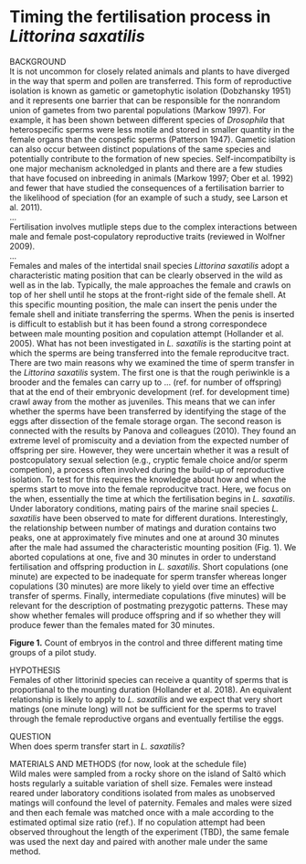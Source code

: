 # Timing the fertilisation process in _Littorina saxatilis_  

BACKGROUND  
It is not uncommon for closely related animals and plants to have diverged in the way that sperm and pollen are transferred. This form of reproductive isolation is known as gametic or gametophytic isolation (Dobzhansky 1951) and it represents one barrier that can be responsible for the nonrandom union of gametes from two parental populations (Markow 1997). For example, it has been shown between different species of _Drosophila_ that heterospecific sperms were less motile and stored in smaller quantity in the female organs than the conspefic sperms (Patterson 1947). Gametic islation can also occur between distinct populations of the same species and potentially contribute to the formation of new species. Self-incompatibilty is one major mechanism acknoledged in plants and there are a few studies that have focused on inbreeding in animals (Markow 1997; Ober et al. 1992) and fewer that have studied the consequences of a fertilisation barrier to the likelihood of speciation (for an example of such a study, see Larson et al. 2011).  
...  
Fertilisation involves mutliple steps due to the complex interactions between male and female post‐copulatory reproductive traits (reviewed in Wolfner 2009).  
...  
Females and males of the intertidal snail species _Littorina saxatilis_ adopt a characteristic mating position that can be clearly observed in the wild as well as in the lab. Typically, the male approaches the female and crawls on top of her shell until he stops at the front-right side of the female shell. At this specific mounting position, the male can insert the penis under the female shell and initiate transferring the sperms. When the penis is inserted is difficult to establish but it has been found a strong correspondece between male mounting position and copulation attempt (Hollander et al. 2005). What has not been investigated in _L. saxatilis_ is the starting point at which the sperms are being transferred into the female reproducitve tract.  
There are two main reasons why we examined the time of sperm transfer in the _Littorina saxatilis_ system. The first one is that the rough periwinkle is a brooder and the females can carry up to ... (ref. for number of offspring) that at the end of their embryonic development (ref. for development time) crawl away from the mother as juveniles. This means that we can infer whether the sperms have been transferred by identifying the stage of the eggs after dissection of the female storage organ. The second reason is connected with the results by Panova and colleagues (2010). They found an extreme level of promiscuity and a deviation from the expected number of offspring per sire. However, they were uncertain whether it was a result of postcopulatory sexual selection (e.g., cryptic female choice and/or sperm competion), a process often involved during the build-up of reproductive isolation. To test for this requires the knowledge about how and when the sperms start to move into the female reproducitve tract. Here, we focus on the when, essentially the time at which the fertilisation begins in _L. saxatilis_.
Under laboratory conditions, mating pairs of the marine snail species _L. saxatilis_ have been observed to mate for different durations. Interestingly, the relationship between number of matings and duration contains two peaks, one at approximately five minutes and one at around 30 minutes after the male had assumed the characteristic mounting position (Fig. 1). We aborted copulations at one, five and 30 minutes in order to understand fertilisation and offspring production in _L. saxatilis_. Short copulations (one minute) are expected to be inadequate for sperm transfer whereas longer copulations (30 minutes) are more likely to yield over time an effective transfer of sperms. Finally, intermediate copulations (five minutes) will be relevant for the description of postmating prezygotic patterns. These may show whether females will produce offspring and if so whether they will produce fewer than the females mated for 30 minutes.  

**Figure 1.** Count of embryos in the control and three different mating time groups of a pilot study.

HYPOTHESIS  
Females of other littorinid species can receive a quantity of sperms that is proportianal to the mounting duration (Hollander et al. 2018). An equivalent relationship is likely to apply to _L. saxatilis_ and we expect that very short matings (one minute long) will not be sufficient for the sperms to travel through the female reproductive organs and eventually fertilise the eggs.

QUESTION  
When does sperm transfer start in _L. saxatilis_?

MATERIALS AND METHODS (for now, look at the schedule file)  
Wild males were sampled from a rocky shore on the island of Saltö which hosts regularly a suitable variation of shell size. Females were instead reared under laboratory conditions isolated from males as unobserved matings will confound the level of paternity. Females and males were sized and then each female was matched once with a male according to the estimated optimal size ratio (ref.). If no copulation attempt had been observed throughout the length of the experiment (TBD), the same female was used the next day and paired with another male under the same method.
